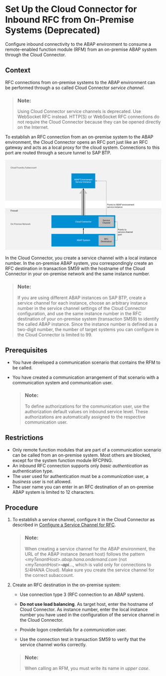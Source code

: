 <!-- loio2ec368e9166c429fbc8970ebb5a8ba63 -->

# Set Up the Cloud Connector for Inbound RFC from On-Premise Systems \(Deprecated\)

Configure inbound connectivity to the ABAP environment to consume a remote-enabled function module \(RFM\) from an on-premise ABAP system through the Cloud Connector.



<a name="loio2ec368e9166c429fbc8970ebb5a8ba63__section_oyf_yvw_smb"/>

## Context

RFC connections from on-premise systems to the ABAP environment can be performed through a so called Cloud Connector *service channel*.

> ### Note:  
> Using Cloud Connector service channels is deprecated. Use WebSocket RFC instead. HTTP\(S\) or WebSocket RFC connections do not require the Cloud Connector because they can be opened directly on the Internet.

To establish an RFC connection from an on-premise system to the ABAP environment, the Cloud Connector opens an RFC port just like an RFC gateway and acts as a local proxy for the cloud system. Connections to this port are routed through a secure tunnel to SAP BTP.

 ![](images/AE_Inbound_RFC_Connection_ff1e24c.png) 

In the Cloud Connector, you create a service channel with a local instance number. In the on-premise ABAP system, you correspondingly create an RFC destination in transaction SM59 with the hostname of the Cloud Connector in your on-premise network and the same instance number.

> ### Note:  
> If you are using different ABAP instances on SAP BTP, create a service channel for each instance, choose an arbitrary instance number in the service channel settings of the Cloud Connector configuration, and use the same instance number in the RFC destination of your on-premise system \(transaction SM59\) to identify the called ABAP instance. Since the instance number is defined as a two-digit number, the number of target systems you can configure in the Cloud Connector is limited to 99.



<a name="loio2ec368e9166c429fbc8970ebb5a8ba63__section_jmx_prc_cnb"/>

## Prerequisites

-   You have developed a communication scenario that contains the RFM to be called.
-   You have created a communication arrangement of that scenario with a communication system and communication user.

    > ### Note:  
    > To define authorizations for the communication user, use the authorization default values on inbound service level. These authorizations are automatically assigned to the respective communication user.




<a name="loio2ec368e9166c429fbc8970ebb5a8ba63__section_fjv_qrc_cnb"/>

## Restrictions

-   Only remote function modules that are part of a communication scenario can be called from an on-premise system. Most others are blocked, except for the system function module RFCPING.
-   An inbound RFC connection supports only *basic authentication* as authentication type.
-   The user used for authentication must be a *communication* user, a *business* user is not allowed.
-   The user name you can enter in an RFC destination of an on-premise ABAP system is limited to 12 characters.



<a name="loio2ec368e9166c429fbc8970ebb5a8ba63__section_w34_zvw_smb"/>

## Procedure

1.  To establish a service channel, configure it in the Cloud Connector as described in [Configure a Service Channel for RFC](https://help.sap.com/viewer/b865ed651e414196b39f8922db2122c7/Cloud/en-US/18602c25ae33423f847e9f2c539d7fa0.html).

    > ### Note:  
    > When creating a service channel for the ABAP environment, the URL of the ABAP instance \(tenant host\) follows the pattern *<myTenantHost\>.abap.hana.ondemand.com* \(not *<myTenantHost\>**\-api***..., which is valid only for connections to S/4HANA Cloud\). Make sure you create the service channel for the correct subaccount.

2.  Create an RFC destination in the on-premise system:

    -   Use connection type 3 \(RFC connection to an ABAP system\).

    -   **Do not use load balancing**. As target host, enter the hostname of Cloud Connector. As instance number, enter the local instance number you have used in the configuration of the service channel in the Cloud Connector.
    -   Provide logon credentials for a *communication* user.
    -   Use the connection test in transaction SM59 to verify that the service channel works correctly.

    > ### Note:  
    > When calling an RFM, you must write its name in *upper case*.


